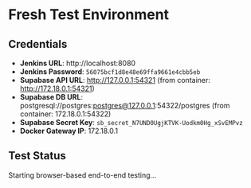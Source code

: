 # Fresh Test Environment

## Credentials
- **Jenkins URL**: http://localhost:8080
- **Jenkins Password**: `56075bcf1d8e48e69ffa9661e4cbb5eb`
- **Supabase API URL**: http://127.0.0.1:54321 (from container: http://172.18.0.1:54321)
- **Supabase DB URL**: postgresql://postgres:postgres@127.0.0.1:54322/postgres (from container: 172.18.0.1:54322)
- **Supabase Secret Key**: `sb_secret_N7UND0UgjKTVK-Uodkm0Hg_xSvEMPvz`
- **Docker Gateway IP**: 172.18.0.1

## Test Status
Starting browser-based end-to-end testing...
